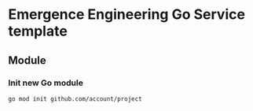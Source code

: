 # Emergence Engineering Go Service template 

## Module

### Init new Go module
```bash
go mod init github.com/account/project
```